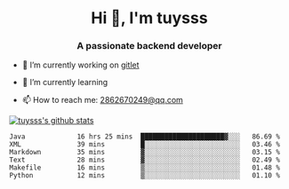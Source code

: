 <h1 align="center">Hi 👋, I'm tuysss</h1>
<h3 align="center">A passionate backend developer </h3>

- 🔭 I’m currently working on [gitlet](https://github.com/tuysss/cs61b-sp21)

- 🌱 I’m currently learning 
    
- 📫 How to reach me: 2862670249@qq.com

[![tuysss's github stats](https://github-readme-stats.vercel.app/api?username=tuysss)](https://github.com/tuysss/github-readme-stats)

<!--START_SECTION:waka-->

```text
Java             16 hrs 25 mins  █████████████████████▓░░░   86.69 %
XML              39 mins         █░░░░░░░░░░░░░░░░░░░░░░░░   03.46 %
Markdown         35 mins         ▓░░░░░░░░░░░░░░░░░░░░░░░░   03.15 %
Text             28 mins         ▓░░░░░░░░░░░░░░░░░░░░░░░░   02.49 %
Makefile         16 mins         ▒░░░░░░░░░░░░░░░░░░░░░░░░   01.48 %
Python           12 mins         ▒░░░░░░░░░░░░░░░░░░░░░░░░   01.10 %
```

<!--END_SECTION:waka-->
